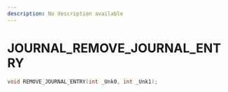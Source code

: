 ```yaml
---
description: No description available 
---
```


# JOURNAL\_REMOVE_JOURNAL_ENTRY

```cpp
void REMOVE_JOURNAL_ENTRY(int _Unk0, int _Unk1);
```